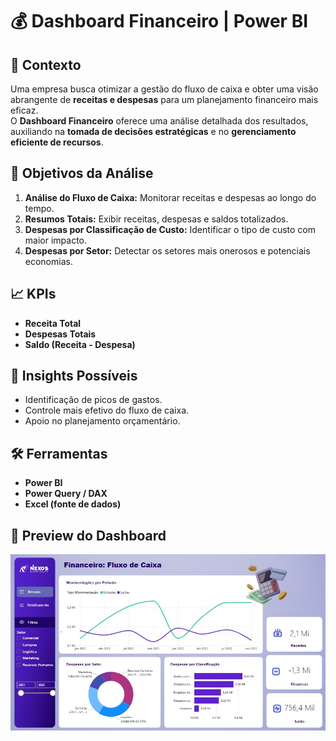 # 💰 Dashboard Financeiro | Power BI

## 🏢 Contexto
Uma empresa busca otimizar a gestão do fluxo de caixa e obter uma visão abrangente de **receitas e despesas** para um planejamento financeiro mais eficaz.  
O **Dashboard Financeiro** oferece uma análise detalhada dos resultados, auxiliando na **tomada de decisões estratégicas** e no **gerenciamento eficiente de recursos**.

## 🎯 Objetivos da Análise
1. **Análise do Fluxo de Caixa:** Monitorar receitas e despesas ao longo do tempo.  
2. **Resumos Totais:** Exibir receitas, despesas e saldos totalizados.  
3. **Despesas por Classificação de Custo:** Identificar o tipo de custo com maior impacto.  
4. **Despesas por Setor:** Detectar os setores mais onerosos e potenciais economias.

## 📈 KPIs
- **Receita Total**  
- **Despesas Totais**  
- **Saldo (Receita - Despesa)**  

## 🧠 Insights Possíveis
- Identificação de picos de gastos.  
- Controle mais efetivo do fluxo de caixa.  
- Apoio no planejamento orçamentário.  

## 🛠️ Ferramentas
- **Power BI**  
- **Power Query / DAX**  
- **Excel (fonte de dados)**  

## 📸 Preview do Dashboard
<img src="Dashboard Financeiro.jpg" alt="Preview do Dashboard" />
